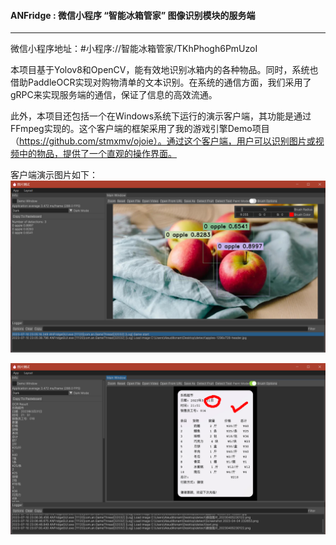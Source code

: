 #### ANFridge : 微信小程序 “智能冰箱管家” 图像识别模块的服务端
***

微信小程序地址：#小程序://智能冰箱管家/TKhPhogh6PmUzoI

本项目基于Yolov8和OpenCV，能有效地识别冰箱内的各种物品。同时，系统也借助PaddleOCR实现对购物清单的文本识别。在系统的通信方面，我们采用了gRPC来实现服务端的通信，保证了信息的高效流通。

此外，本项目还包括一个在Windows系统下运行的演示客户端，其功能是通过FFmpeg实现的。这个客户端的框架采用了我的游戏引擎Demo项目（https://github.com/stmxmv/ojoie）。通过这个客户端，用户可以识别图片或视频中的物品，提供了一个直观的操作界面。

客户端演示图片如下：
![snapshot1](snapshots/Screenshot0.png)

![snapshot1](snapshots/Screenshot1.png)

